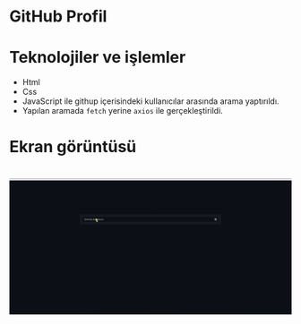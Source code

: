 # GitHub Profil

# Teknolojiler ve işlemler

- Html
- Css
- JavaScript ile githup içerisindeki kullanıcılar arasında arama yaptırıldı.
- Yapılan aramada `fetch` yerine `axios` ile gerçekleştirildi.

# Ekran görüntüsü

# ![](bes.gif)
